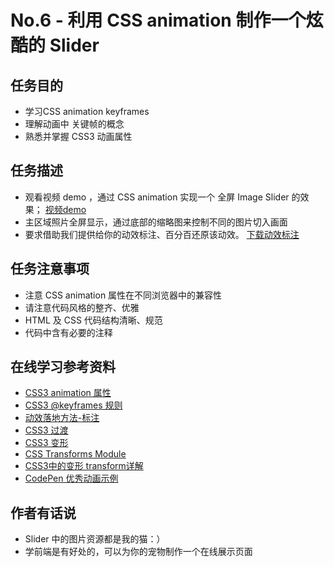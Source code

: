 # No.6 - 利用 CSS animation 制作一个炫酷的 Slider

## 任务目的
* 学习CSS animation keyframes
* 理解动画中 关键帧的概念
* 熟悉并掌握 CSS3 动画属性

## 任务描述
* 观看视频 demo ，通过 CSS animation 实现一个 全屏 Image Slider 的效果；
  [视频demo](http://jadyoap.bj.bcebos.com/ife%2F%E4%BB%BB%E5%8A%A1%E5%85%AD.mov)
* 主区域照片全屏显示，通过底部的缩略图来控制不同的图片切入画面
* 要求借助我们提供给你的动效标注、百分百还原该动效。
  [下载动效标注](http://jadyoap.bj.bcebos.com/ife%2F%E4%BB%BB%E5%8A%A1%E5%85%ADslider%E5%8A%A8%E6%95%88%E6%A0%87%E6%B3%A8.xlsx)

## 任务注意事项
* 注意 CSS animation 属性在不同浏览器中的兼容性
* 请注意代码风格的整齐、优雅
* HTML 及 CSS 代码结构清晰、规范
* 代码中含有必要的注释

## 在线学习参考资料
* [CSS3 animation 属性](http://www.w3school.com.cn/cssref/pr_animation.asp)
* [CSS3 @keyframes 规则](http://www.w3school.com.cn/cssref/pr_keyframes.asp)
* [动效落地方法-标注](https://zhuanlan.zhihu.com/p/34815524)
* [CSS3 过渡](http://www.w3school.com.cn/css3/css3_transition.asp)
* [CSS3 变形](http://www.w3school.com.cn/cssref/pr_transform.asp)
* [CSS Transforms Module](https://www.w3.org/TR/css-transforms-1/)
* [CSS3中的变形 transform详解](https://www.cnblogs.com/afighter/p/5726888.html)
* [CodePen 优秀动画示例](https://codepen.io/Alireza29675/pen/KwgwMy)

## 作者有话说
* Slider 中的图片资源都是我的猫：）
* 学前端是有好处的，可以为你的宠物制作一个在线展示页面